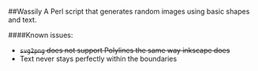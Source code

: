 ##Wassily
A Perl script that generates random images using basic shapes and text.

####Known issues:
 * ~~`svg2png` does not support Polylines the same way inkscape does~~
 * Text never stays perfectly within the boundaries
